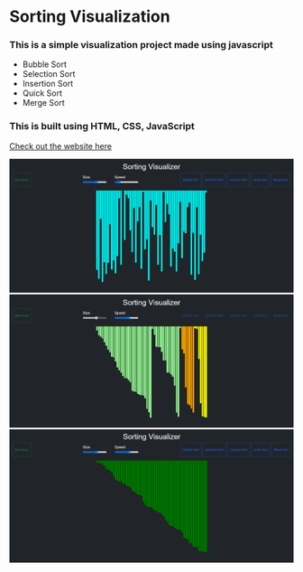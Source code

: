 # Sorting Visualization
### This is a simple visualization project made using javascript 
- Bubble Sort 
- Selection Sort
- Insertion Sort
- Quick Sort
- Merge Sort

### This is built using HTML, CSS, JavaScript <br/>

[Check out the website here](https://abhishekprakash5.github.io/Sorting-Visualization/)

<img src="img/img1.png"> <br/>
<img src="img/img2.png"> <br/>
<img src="img/img3.png"> <br/>
